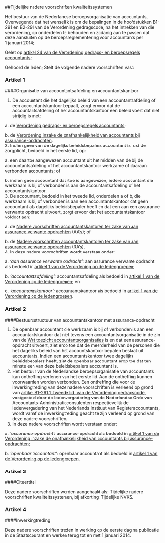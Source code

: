 <meta http-equiv='Content-Type' content='text/html; charset=utf-8' />

##Tijdelijke nadere voorschriften kwaliteitssystemen

Het bestuur van de Nederlandse beroepsorganisatie van accountants,  
Overwegende dat het wenselijk is om de bepalingen in de hoofdstukken B1-291 en B2-291 van de Verordening gedragscode, na het intrekken van die verordening, op onderdelen te behouden en zodanig aan te passen dat deze aansluiten op de beroepsreglementering voor accountants per 1 januari 2014;

Gelet op [artikel 24 van de Verordening gedrags- en beroepsregels accountants](../../../../../../pbo/verordening/gedrags-/en/beroepsregels/accountants/BWBR0034635/README.md);

Gehoord de leden;
Stelt de volgende nadere voorschriften vast:    

### Artikel  1  

####Organisatie van accountantsafdeling en accountantskantoor

1.  De accountant die het dagelijks beleid van een accountantsafdeling of een accountantskantoor bepaalt, zorgt ervoor dat de accountantsafdeling of het accountantskantoor een beleid voert dat niet strijdig is met: 

a. de [Verordening gedrags- en beroepsregels accountants](../../../../../../pbo/verordening/gedrags-/en/beroepsregels/accountants/BWBR0034635/README.md);  

b. de [Verordening inzake de onafhankelijkheid van accountants bij assurance-opdrachten](../../../../../../pbo/verordening/inzake/de/onafhankelijkheid/van/accountants/bij/etc/BWBR0034652/README.md).     
2.  Indien geen van de dagelijks beleidsbepalers accountant is rust de zorgplicht, bedoeld in het eerste lid, op: 

a. een daartoe aangewezen accountant uit het midden van de bij de accountantsafdeling of het accountantskantoor werkzame of daaraan verbonden accountants; of  

b. indien geen accountant daartoe is aangewezen, iedere accountant die werkzaam is bij of verbonden is aan de accountantsafdeling of het accountantskantoor.     
3.  De accountant, bedoeld in het tweede lid, onderdelen a of b, die werkzaam is bij of verbonden is aan een accountantskantoor dat geen accountant als dagelijks beleidsbepaler heeft en dat een aan een assurance verwante opdracht uitvoert, zorgt ervoor dat het accountantskantoor voldoet aan: 

a. de [Nadere voorschriften accountantskantoren ter zake van aan assurance verwante opdrachten](../../../../../../pbo/nadere/voorschriften/accountantskantoren/ter/zake/van/aan/assurance/etc/BWBR0027000/README.md) (AA’s); of  

b. de [Nadere voorschriften accountantskantoren ter zake van aan assurance verwante opdrachten](../../../../../../pbo/nadere/voorschriften/accountantskantoren/ter/zake/van/aan/assurance/etc/BWBR0027000/README.md) (RA’s).     
4.  In deze nadere voorschriften wordt verstaan onder: 

a.  *‘aan assurance verwante opdracht’:* aan assurance verwante opdracht als bedoeld in [artikel 1 van de Verordening op de ledengroepen](../../../../../../pbo/verordening/op/de/ledengroepen/BWBR0033813/README.md);  

b.  *‘accountantsafdeling’:* accountantsafdeling als bedoeld in [artikel 1 van de Verordening op de ledengroepen](../../../../../../pbo/verordening/op/de/ledengroepen/BWBR0033813/README.md); en  

c.  *‘accountantskantoor’:* accountantskantoor als bedoeld in [artikel 1 van de Verordening op de ledengroepen](../../../../../../pbo/verordening/op/de/ledengroepen/BWBR0033813/README.md).    

### Artikel  2  

####Bestuursstructuur van accountantskantoor met assurance-opdracht

1.  De openbaar accountant die werkzaam is bij of verbonden is aan een accountantskantoor dat niet tevens een accountantsorganisatie in de zin van de [Wet toezicht accountantsorganisaties](../../../../../../wet/wet/toezicht/accountantsorganisaties/BWBR0019468/README.md) is en dat een assurance-opdracht uitvoert, ziet erop toe dat de meerderheid van de personen die het dagelijks beleid van het accountskantoor bepalen bestaat uit accountants. Indien een accountantskantoor twee dagelijks beleidsbepalers heeft, ziet de openbaar accountant erop toe dat ten minste een van deze beleidsbepalers accountant is.   
2.  Het bestuur van de Nederlandse beroepsorganisatie van accountants kan ontheffing verlenen van het eerste lid. Aan de ontheffing kunnen voorwaarden worden verbonden. Een ontheffing die voor de inwerkingtreding van deze nadere voorschriften is verleend op grond van [artikel B1-291.1, tweede lid, van de Verordening gedragscode](../../../../../../pbo/verordening/gedragscode/BWBR0026536/README.md), vastgesteld door de ledenvergadering van de Nederlandse Orde van Accountants-Administratieconsulenten respectievelijk de ledenvergadering van het Nederlands Instituut van Registeraccountants, wordt vanaf de inwerkingtreding geacht te zijn verleend op grond van deze nadere voorschriften.   
3.  In deze nadere voorschriften wordt verstaan onder: 

a.  *‘assurance-opdracht’:* assurance-opdracht als bedoeld in [artikel 1 van de Verordening inzake de onafhankelijkheid van accountants bij assurance-opdrachten](../../../../../../pbo/verordening/inzake/de/onafhankelijkheid/van/accountants/bij/etc/BWBR0034652/README.md);  

b.  *‘openbaar accountant’:* openbaar accountant als bedoeld in [artikel 1 van de Verordening op de ledengroepen](../../../../../../pbo/verordening/op/de/ledengroepen/BWBR0033813/README.md).    

### Artikel  3  

####Citeertitel

Deze nadere voorschriften worden aangehaald als: Tijdelijke nadere voorschriften kwaliteitssystemen, bij afkorting: Tijdelijke NVKS. 

### Artikel  4  

####Inwerkingtreding

Deze nadere voorschriften treden in werking op de eerste dag na publicatie in de Staatscourant en werken terug tot en met 1 januari 2014. 
